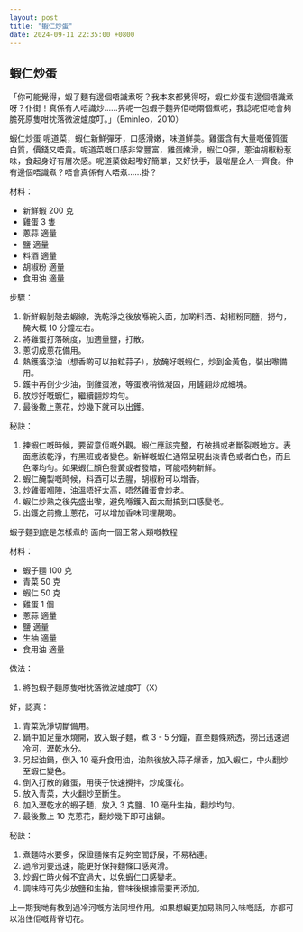 ```yaml
---
layout: post
title: "蝦仁炒蛋"
date: 2024-09-11 22:35:00 +0800
---
```



蝦仁炒蛋
--------

「你可能覺得，蝦子麵有邊個唔識煮呀？我本來都覺得呀，蝦仁炒蛋有邊個唔識煮呀？仆街！真係有人唔識炒……畀呢一包蝦子麵畀佢哋兩個煮呢，我諗呢佢哋會夠膽死原隻咁抌落微波爐度叮。」（Eminleo，2010）

蝦仁炒蛋
呢道菜，蝦仁新鮮彈牙，口感滑嫩，味道鮮美。雞蛋含有大量嘅優質蛋白質，價錢又唔貴。呢道菜嘅口感非常豐富，雞蛋嫩滑，蝦仁Q彈，蔥油胡椒粉惹味，食起身好有層次感。呢道菜做起嚟好簡單，又好快手，最啱屋企人一齊食。仲有邊個唔識煮？唔會真係有人唔煮……掛？

材料：
- 新鮮蝦  200 克
- 雞蛋  3 隻
- 蔥蒜 適量
- 鹽 適量
- 料酒 適量
- 胡椒粉 適量
- 食用油 適量

步驟：
1. 新鮮蝦剝殼去蝦線，洗乾淨之後放喺碗入面，加啲料酒、胡椒粉同鹽，撈勻，醃大概 10 分鐘左右。
2. 將雞蛋打落碗度，加適量鹽，打散。
3. 蔥切成蔥花備用。
4. 熱鑊落涼油（想香啲可以拍粒蒜子），放醃好嘅蝦仁，炒到金黃色，裝出嚟備用。
5. 鑊中再倒少少油，倒雞蛋液，等蛋液稍微凝固，用鏟翻炒成細塊。
6. 放炒好嘅蝦仁，繼續翻炒均勻。
7. 最後撒上蔥花，炒幾下就可以出鑊。

秘訣：
1. 揀蝦仁嘅時候，要留意佢嘅外觀。蝦仁應該完整，冇破損或者斷裂嘅地方。表面應該乾淨，冇黑班或者變色。新鮮嘅蝦仁通常呈現出淡青色或者白色，而且色澤均勻。如果蝦仁顏色發黃或者發暗，可能唔夠新鮮。 
2. 蝦仁醃製嘅時候，料酒可以去腥，胡椒粉可以增香。
3. 炒雞蛋嗰陣，油溫唔好太高，唔然雞蛋會炒老。
4. 蝦仁炒熟之後先盛出嚟，避免喺鑊入面太耐搞到口感變老。
5. 出鑊之前撒上蔥花，可以增加香味同埋靚啲。 

蝦子麵到底是怎樣煮的
面向一個正常人類嘅教程

材料：
- 蝦子麵 100 克
- 青菜 50 克
- 蝦仁 50 克
- 雞蛋 1 個
- 蔥蒜 適量
- 鹽 適量
- 生抽 適量
- 食用油 適量

做法：
1. 將包蝦子麵原隻咁抌落微波爐度叮（X）

好，認真：
1. 青菜洗淨切斷備用。
2. 鍋中加足量水燒開，放入蝦子麵，煮 3 - 5 分鐘，直至麵條熟透，撈出迅速過冷河，瀝乾水分。
3. 另起油鍋，倒入 10 毫升食用油，油熱後放入蒜子爆香，加入蝦仁，中火翻炒至蝦仁變色。
4. 倒入打散的雞蛋，用筷子快速攪拌，炒成蛋花。
5. 放入青菜，大火翻炒至斷生。
6. 加入瀝乾水的蝦子麵，放入 3 克鹽、10 毫升生抽，翻炒均勻。
7. 最後撒上 10 克蔥花，翻炒幾下即可出鍋。

秘訣：
1. 煮麵時水要多，保證麵條有足夠空間舒展，不易粘連。
2. 過冷河要迅速，能更好保持麵條口感爽滑。
3. 炒蝦仁時火候不宜過大，以免蝦仁口感變老。
4. 調味時可先少放鹽和生抽，嘗味後根據需要再添加。

上一期我哋有教到過冷河嘅方法同埋作用。如果想蝦更加易熟同入味嘅話，亦都可以沿住佢嘅背脊切花。
